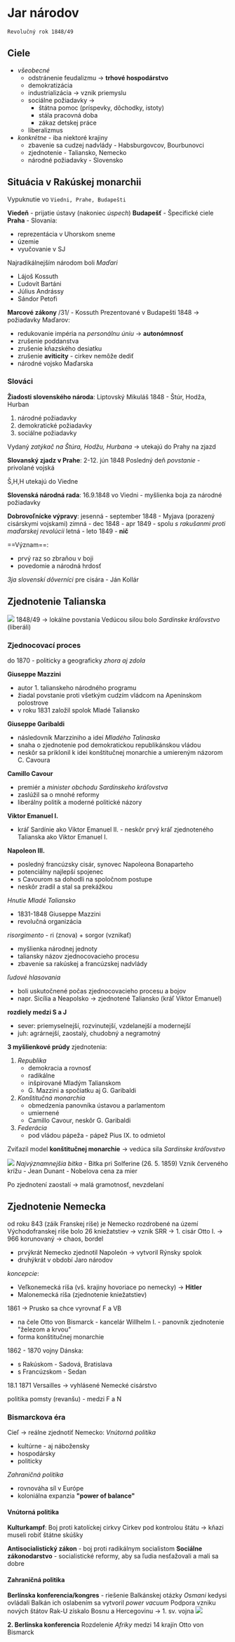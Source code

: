 # Jar národov
`Revolučný rok 1848/49`

## Ciele
- *všeobecné*
	- odstránenie feudalizmu ->  **trhové hospodárstvo**
	- demokratizácia
	- industrializácia -> vznik priemyslu
	- sociálne požiadavky -> 
		- štátna pomoc (príspevky, dôchodky, istoty)
		- stála pracovná doba
		- zákaz detskej práce
	- liberalizmus
- *konkrétne* - iba niektoré krajiny
	- zbavenie sa cudzej nadvlády - Habsburgovcov, Bourbunovci
	- zjednotenie - Taliansko, Nemecko
	- národné požiadavky - Slovensko

## Situácia v Rakúskej monarchii
Vypuknutie vo `Viedni, Prahe, Budapešti`

**Viedeň** - prijatie ústavy (nakoniec *úspech*)
**Budapešť** - Špecifické ciele
**Praha** - Slovania:
- reprezentácia v Uhorskom sneme
- územie
- vyučovanie v SJ

Najradikálnejším národom boli *Maďari*
- Lájoš Kossuth
- Ľudovít Bartáni
- Július Andrássy
- Sándor Petofi

**Marcové zákony** /31/ - Kossuth
Prezentované v Budapešti 1848 -> požiadavky Maďarov:
- redukovanie impéria na *personálnu úniu* -> **autonómnosť**
- zrušenie poddanstva
- zrušenie kňazského desiatku
- zrušenie **aviticity** - cirkev nemôže dediť
- národné vojsko Maďarska

### Slováci
**Žiadosti slovenského národa**:
Liptovský Mikuláš 1848 - Štúr, Hodža, Hurban
1. národné požiadavky
2. demokratické požiadavky
3. sociálne požiadavky

Vydaný *zatýkač na Štúra, Hodžu, Hurbana* -> utekajú do Prahy na zjazd

**Slovanský zjadz v Prahe**:
2-12. jún 1848
Posledný deň *povstanie* - privolané vojská

Š,H,H utekajú do Viedne

**Slovenská národná rada**:
16.9.1848 vo Viedni - myšlienka boja za národné požiadavky

**Dobrovoľnícke výpravy**:
jesenná - september 1848 - Myjava (porazený cisárskymi vojskami)
zimná - dec 1848 - apr 1849 - spolu *s rakušanmi proti maďarskej revolúcii*
letná - leto 1849 - **nič**

==Význam==:
- prvý raz so zbraňou v boji
- povedomie a národná hrdosť

*3ja slovenskí dôverníci* pre cisára - Ján Kollár

## Zjednotenie Talianska
![](taliansko-zjednotenie.png)
1848/49 -> lokálne povstania
Vedúcou silou bolo *Sardínske kráľovstvo* (liberáli)

### Zjednocovací proces
do 1870 - politicky a geograficky *zhora aj zdola*

**Giuseppe Mazzini**
- autor 1. talianskeho národného programu
- žiadal povstanie proti všetkým cudzím vládcom na Apeninskom polostrove
- v roku 1831 založil spolok Mladé Taliansko

**Giuseppe Garibaldi**
- následovník Marzziniho a ideí *Mladého Talinaska*
- snaha o zjednotenie pod demokratickou republikánskou vládou
- neskôr sa priklonil k idei konštitučnej monarchie a umiereným názorom C. Cavoura

**Camillo Cavour**
- premiér a *minister obchodu Sardínskeho kráľovstva*
- zaslúžil sa o mnohé reformy
- liberálny politik a moderné politické názory

**Viktor Emanuel I.**
- kráľ Sardínie ako Viktor Emanuel II. - neskôr prvý kráľ zjednoteného Talianska ako Viktor Emanuel I.

**Napoleon III.**
- posledný francúzsky cisár, synovec Napoleona Bonaparteho
- potenciálny najlepší spojenec
- s Cavourom sa dohodli na spoločnom postupe
- neskôr zradil a stal sa prekážkou

*Hnutie Mladé Taliansko*
- 1831-1848 Giuseppe Mazzini
- revolučná organizácia

*risorgimento* - ri (znova) + sorgor (vznikať)
- myšlienka národnej jednoty
- taliansky názov zjednocovacieho procesu
- zbavenie sa rakúskej a francúzskej nadvlády

*ľudové hlasovania*
- boli uskutočnené počas zjednocovacieho procesu a bojov 
- napr. Sicília a Neapolsko -> zjednotené Taliansko (kráľ Viktor Emanuel)

**rozdiely medzi S a J**
- sever: priemyselnejší, rozvinutejší, vzdelanejší a modernejší
- juh: agrárnejší, zaostalý, chudobný a negramotný

**3 myšlienkové prúdy** zjednotenia:
1. *Republika*
	- demokracia a rovnosť
	- radikálne
	- inšpirované Mladým Talianskom
	- G. Mazzini a spočiatku aj G. Garibaldi
2. *Konštitučná monarchia*
	- obmedzenia panovníka ústavou a parlamentom
	- umiernené
	- Camillo Cavour, neskôr G. Garibaldi
3. *Federácia*
	- pod vládou pápeža - pápež Pius IX. to odmietol

Zvíťazil model **konštitučnej monarchie** -> vedúca sila *Sardínske kráľovstvo*

![](taliansko-zjednotenie-bitky.png)
*Najvýznamnejšia bitka* - Bitka pri Solferine (26. 5. 1859)
Vznik červeného krížu - Jean Dunant - Nobelova cena za mier

Po zjednotení zaostalí -> malá gramotnosť, nevzdelaní

## Zjednotenie Nemecka
od roku 843 (záik Franskej ríše) je Nemecko rozdrobené
na území Východofranskej ríše bolo 26 kniežatstiev -> vznik SRR -> 1. cisár Otto I. -> 966 korunovaný -> chaos, bordel
- prvýkrát Nemecko zjednotil Napoleón -> vytvoril Rýnsky spolok
- druhýkrát v období Jaro národov

*koncepcie*:
- Veľkonemecká ríša (vš. krajiny hovoriace po nemecky) -> **Hitler**
- Malonemecká ríša (zjednotenie kniežatstiev)

1861 -> Prusko sa chce vyrovnať F a VB
- na čele Otto von Bismarck - kancelár
Willhelm I. - panovník
zjednotenie "železom a krvou"
- forma konštitučnej monarchie

1862 - 1870 vojny Dánska:
- s Rakúskom - Sadová, Bratislava
- s Francúzskom - Sedan

18.1 1871 Versailles -> vyhlásené Nemecké cisárstvo

politika pomsty (revanšu) - medzi F a N

### Bismarckova éra
Cieľ -> reálne zjednotiť Nemecko:
*Vnútorná politika*
- kultúrne - aj nábožensky
- hospodársky
- politicky

*Zahraničná politika*
- rovnováha síl v Európe
- koloniálna expanzia
**"power of balance"**

#### Vnútorná politika
**Kulturkampf**:
Boj proti katolíckej cirkvy
Cirkev pod kontrolou štátu -> kňazi museli robiť štátne skúšky

**Antisocialistický zákon** - boj proti radikálnym socialistom
**Sociálne zákonodarstvo** - socialistické reformy, aby sa ľudia nesťažovali a mali sa dobre

#### Zahraničná politika
**Berlínska konferencia/kongres** - riešenie Balkánskej otázky
*Osmani* kedysi ovládali Balkán ich oslabením sa vytvoril *power vacuum*
Podpora vzniku nových štátov
Rak-U získalo Bosnu a Hercegovinu -> 1. sv. vojna
![](balkánsky-power-vacuum.png)

**2. Berlínska konferencia**
Rozdelenie *Afriky* medzi 14 krajín
Otto von Bismarck 